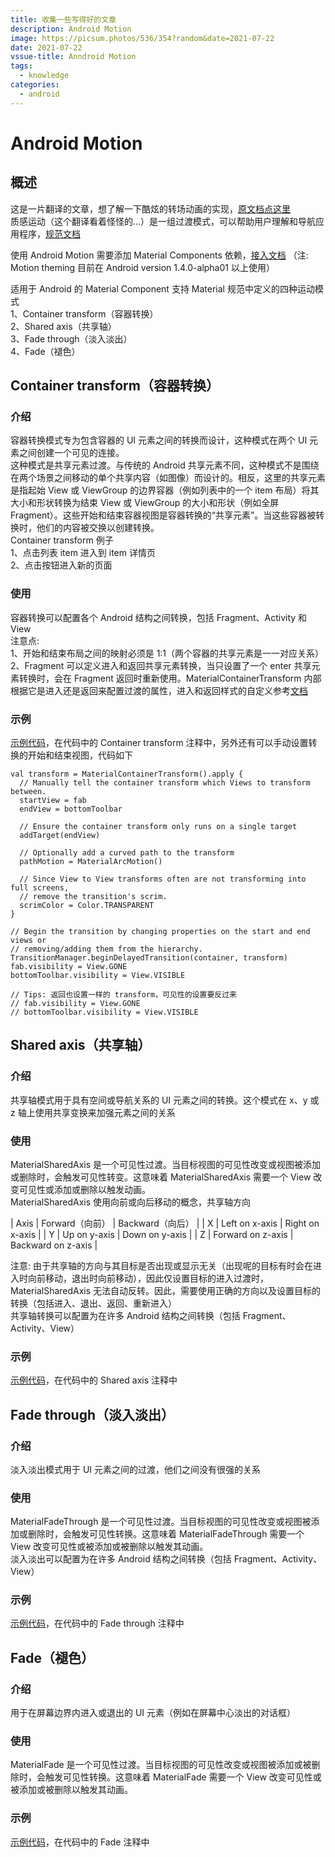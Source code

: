 ```yaml
---
title: 收集一些写得好的文章
description: Android Motion
image: https://picsum.photos/536/354?random&date=2021-07-22
date: 2021-07-22
vssue-title: Anndroid Motion
tags:
  - knowledge
categories:
  - android
---
```


# Android Motion

## 概述
这是一片翻译的文章，想了解一下酷炫的转场动画的实现，[原文档点这里](https://github.com/material-components/material-components-android/blob/master/docs/theming/Motion.md)<br/>
质感运动（这个翻译看着怪怪的...）是一组过渡模式，可以帮助用户理解和导航应用程序，[规范文档](https://material.io/design/motion/the-motion-system.html)

使用 Android Motion 需要添加 Material Components 依赖，[接入文档](https://github.com/material-components/material-components-android/blob/master/docs/getting-started.md)
（注: Motion theming 目前在 Android version 1.4.0-alpha01 以上使用）

适用于 Android 的 Material Component 支持 Material 规范中定义的四种运动模式<br/>
1、Container transform（容器转换）<br/>
2、Shared axis（共享轴）<br/>
3、Fade through（淡入淡出）<br/>
4、Fade（褪色）<br/>

## Container transform（容器转换）

### 介绍
容器转换模式专为包含容器的 UI 元素之间的转换而设计，这种模式在两个 UI 元素之间创建一个可见的连接。<br/>
这种模式是共享元素过渡。与传统的 Android 共享元素不同，这种模式不是围绕在两个场景之间移动的单个共享内容（如图像）而设计的。相反，这里的共享元素是指起始 View 或 ViewGroup 的边界容器（例如列表中的一个 item 布局）将其大小和形状转换为结束 View 或 ViewGroup 的大小和形状（例如全屏 Fragment）。这些开始和结束容器视图是容器转换的“共享元素”。当这些容器被转换时，他们的内容被交换以创建转换。<br/>
Container transform 例子<br/>
1、点击列表 item 进入到 item 详情页<br/>
2、点击按钮进入新的页面<br/>

### 使用

容器转换可以配置各个 Android 结构之间转换，包括 Fragment、Activity 和 View<br/>
注意点: <br/>
1、开始和结束布局之间的映射必须是 1:1（两个容器的共享元素是一一对应关系）<br/>
2、Fragment 可以定义进入和返回共享元素转换，当只设置了一个 enter 共享元素转换时，会在 Fragment 返回时重新使用。MaterialContainerTransform 内部根据它是进入还是返回来配置过渡的属性，进入和返回样式的自定义参考[文档](https://github.com/material-components/material-components-android/blob/master/docs/theming/Motion.md#customization)

### 示例
[示例代码](https://github.com/ZakAnun/android-practice/blob/master/practice/practiceMotion/src/main/java/com/zakli/practicemotion/FirstActivity.kt)，在代码中的 Container transform 注释中，另外还有可以手动设置转换的开始和结束视图，代码如下
```
val transform = MaterialContainerTransform().apply {
  // Manually tell the container transform which Views to transform between.
  startView = fab
  endView = bottomToolbar

  // Ensure the container transform only runs on a single target
  addTarget(endView)

  // Optionally add a curved path to the transform
  pathMotion = MaterialArcMotion()

  // Since View to View transforms often are not transforming into full screens,
  // remove the transition's scrim.
  scrimColor = Color.TRANSPARENT
}

// Begin the transition by changing properties on the start and end views or
// removing/adding them from the hierarchy.
TransitionManager.beginDelayedTransition(container, transform)
fab.visibility = View.GONE
bottomToolbar.visibility = View.VISIBLE

// Tips: 返回也设置一样的 transform，可见性的设置要反过来
// fab.visibility = View.GONE
// bottomToolbar.visibility = View.VISIBLE
```

## Shared axis（共享轴）

### 介绍
共享轴模式用于具有空间或导航关系的 UI 元素之间的转换。这个模式在 x、y 或 z 轴上使用共享变换来加强元素之间的关系

### 使用
MaterialSharedAxis 是一个可见性过渡。当目标视图的可见性改变或视图被添加或删除时，会触发可见性转变。这意味着 MaterialSharedAxis 需要一个 View 改变可见性或添加或删除以触发动画。<br/>
MaterialSharedAxis 使用向前或向后移动的概念，共享轴方向<br/>

| Axis | Forward（向前） | Backward（向后） |
| X | Left on x-axis | Right on x-axis |
| Y | Up on y-axis | Down on y-axis |
| Z | Forward on z-axis | Backward on z-axis |

注意: 由于共享轴的方向与其目标是否出现或显示无关（出现呢的目标有时会在进入时向前移动，退出时向前移动），因此仅设置目标的进入过渡时，MaterialSharedAxis 无法自动反转。因此，需要使用正确的方向以及设置目标的转换（包括进入、退出、返回、重新进入）<br/>
共享轴转换可以配置为在许多 Android 结构之间转换（包括 Fragment、Activity、View）

### 示例
[示例代码](https://github.com/ZakAnun/android-practice/blob/master/practice/practiceMotion/src/main/java/com/zakli/practicemotion/FirstActivity.kt)，在代码中的 Shared axis 注释中

## Fade through（淡入淡出）

### 介绍
淡入淡出模式用于 UI 元素之间的过渡，他们之间没有很强的关系

### 使用
MaterialFadeThrough 是一个可见性过渡。当目标视图的可见性改变或视图被添加或删除时，会触发可见性转换。这意味着 MaterialFadeThrough 需要一个 View 改变可见性或被添加或被删除以触发其动画。<br/>
淡入淡出可以配置为在许多 Android 结构之间转换（包括 Fragment、Activity、View）

### 示例
[示例代码](https://github.com/ZakAnun/android-practice/blob/master/practice/practiceMotion/src/main/java/com/zakli/practicemotion/FirstActivity.kt)，在代码中的 Fade through 注释中

## Fade（褪色）

### 介绍
用于在屏幕边界内进入或退出的 UI 元素（例如在屏幕中心淡出的对话框）

### 使用
MaterialFade 是一个可见性过渡。当目标视图的可见性改变或视图被添加或被删除时，会触发可见性转换。这意味着 MaterialFade 需要一个 View 改变可见性或被添加或被删除以触发其动画。

### 示例
[示例代码](https://github.com/ZakAnun/android-practice/blob/master/practice/practiceMotion/src/main/java/com/zakli/practicemotion/FirstActivity.kt)，在代码中的 Fade 注释中

















